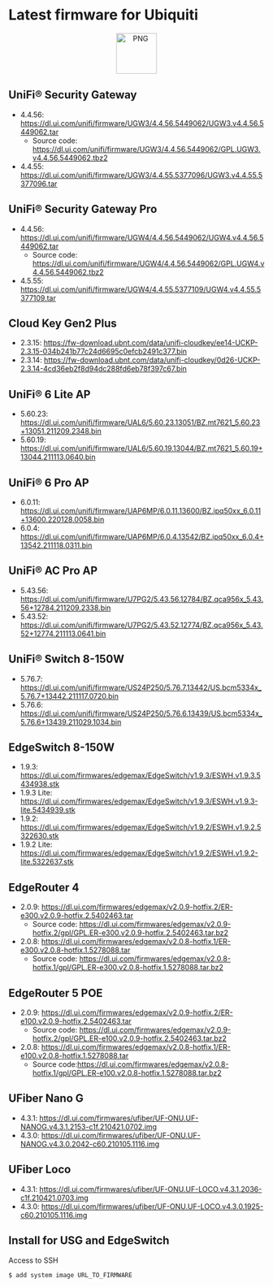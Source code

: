 # Latest firmware for Ubiquiti

<p align="center">
        <img src="https://www.telelago.com/wp-content/uploads/2019/06/ubiquiti-networks-logo.png" alt="PNG" height="80px" />
</p>

## UniFi® Security Gateway
* 4.4.56: https://dl.ui.com/unifi/firmware/UGW3/4.4.56.5449062/UGW3.v4.4.56.5449062.tar
  - Source code: https://dl.ui.com/unifi/firmware/UGW3/4.4.56.5449062/GPL.UGW3.v4.4.56.5449062.tbz2
* 4.4.55: https://dl.ui.com/unifi/firmware/UGW3/4.4.55.5377096/UGW3.v4.4.55.5377096.tar

## UniFi® Security Gateway Pro
* 4.4.56: https://dl.ui.com/unifi/firmware/UGW4/4.4.56.5449062/UGW4.v4.4.56.5449062.tar
  - Source code: https://dl.ui.com/unifi/firmware/UGW4/4.4.56.5449062/GPL.UGW4.v4.4.56.5449062.tbz2
* 4.5.55: https://dl.ui.com/unifi/firmware/UGW4/4.4.55.5377109/UGW4.v4.4.55.5377109.tar

## Cloud Key Gen2 Plus
* 2.3.15: https://fw-download.ubnt.com/data/unifi-cloudkey/ee14-UCKP-2.3.15-034b241b77c24d6695c0efcb2491c377.bin
* 2.3.14: https://fw-download.ubnt.com/data/unifi-cloudkey/0d26-UCKP-2.3.14-4cd36eb2f8d94dc288fd6eb78f397c67.bin

## UniFi® 6 Lite AP
* 5.60.23: https://dl.ui.com/unifi/firmware/UAL6/5.60.23.13051/BZ.mt7621_5.60.23+13051.211209.2348.bin
* 5.60.19: https://dl.ui.com/unifi/firmware/UAL6/5.60.19.13044/BZ.mt7621_5.60.19+13044.211113.0640.bin

## UniFi® 6 Pro AP
* 6.0.11: https://dl.ui.com/unifi/firmware/UAP6MP/6.0.11.13600/BZ.ipq50xx_6.0.11+13600.220128.0058.bin
* 6.0.4: https://dl.ui.com/unifi/firmware/UAP6MP/6.0.4.13542/BZ.ipq50xx_6.0.4+13542.211118.0311.bin

## UniFi® AC Pro AP
* 5.43.56: https://dl.ui.com/unifi/firmware/U7PG2/5.43.56.12784/BZ.qca956x_5.43.56+12784.211209.2338.bin
* 5.43.52: https://dl.ui.com/unifi/firmware/U7PG2/5.43.52.12774/BZ.qca956x_5.43.52+12774.211113.0641.bin

## UniFi® Switch 8-150W
* 5.76.7: https://dl.ui.com/unifi/firmware/US24P250/5.76.7.13442/US.bcm5334x_5.76.7+13442.211117.0720.bin
* 5.76.6: https://dl.ui.com/unifi/firmware/US24P250/5.76.6.13439/US.bcm5334x_5.76.6+13439.211029.1034.bin

## EdgeSwitch 8-150W
* 1.9.3: https://dl.ui.com/firmwares/edgemax/EdgeSwitch/v1.9.3/ESWH.v1.9.3.5434938.stk
* 1.9.3 Lite: https://dl.ui.com/firmwares/edgemax/EdgeSwitch/v1.9.3/ESWH.v1.9.3-lite.5434939.stk
* 1.9.2: https://dl.ui.com/firmwares/edgemax/EdgeSwitch/v1.9.2/ESWH.v1.9.2.5322630.stk
* 1.9.2 Lite: https://dl.ui.com/firmwares/edgemax/EdgeSwitch/v1.9.2/ESWH.v1.9.2-lite.5322637.stk

## EdgeRouter 4
* 2.0.9: https://dl.ui.com/firmwares/edgemax/v2.0.9-hotfix.2/ER-e300.v2.0.9-hotfix.2.5402463.tar
  - Source code: https://dl.ui.com/firmwares/edgemax/v2.0.9-hotfix.2/gpl/GPL.ER-e300.v2.0.9-hotfix.2.5402463.tar.bz2
* 2.0.8: https://dl.ui.com/firmwares/edgemax/v2.0.8-hotfix.1/ER-e300.v2.0.8-hotfix.1.5278088.tar
  - Source code: https://dl.ui.com/firmwares/edgemax/v2.0.8-hotfix.1/gpl/GPL.ER-e300.v2.0.8-hotfix.1.5278088.tar.bz2

## EdgeRouter 5 POE
* 2.0.9: https://dl.ui.com/firmwares/edgemax/v2.0.9-hotfix.2/ER-e100.v2.0.9-hotfix.2.5402463.tar
  - Source code: https://dl.ui.com/firmwares/edgemax/v2.0.9-hotfix.2/gpl/GPL.ER-e100.v2.0.9-hotfix.2.5402463.tar.bz2
* 2.0.8: https://dl.ui.com/firmwares/edgemax/v2.0.8-hotfix.1/ER-e100.v2.0.8-hotfix.1.5278088.tar
  - Source code:https://dl.ui.com/firmwares/edgemax/v2.0.8-hotfix.1/gpl/GPL.ER-e100.v2.0.8-hotfix.1.5278088.tar.bz2

## UFiber Nano G
* 4.3.1: https://dl.ui.com/firmwares/ufiber/UF-ONU.UF-NANOG.v4.3.1.2153-c1f.210421.0702.img
* 4.3.0: https://dl.ui.com/firmwares/ufiber/UF-ONU.UF-NANOG.v4.3.0.2042-c60.210105.1116.img

## UFiber Loco
* 4.3.1: https://dl.ui.com/firmwares/ufiber/UF-ONU.UF-LOCO.v4.3.1.2036-c1f.210421.0703.img
* 4.3.0: https://dl.ui.com/firmwares/ufiber/UF-ONU.UF-LOCO.v4.3.0.1925-c60.210105.1116.img


## Install for USG and EdgeSwitch
Access to SSH 
```
$ add system image URL_TO_FIRMWARE
```

